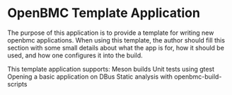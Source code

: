# OpenBMC Template Application
The purpose of this application is to provide a template for writing new
openbmc applications.  When using this template, the author should fill this
section with some small details about what the app is for, how it should be
used, and how one configures it into the build.


This template application supports:
Meson builds
Unit tests using gtest
Opening a basic application on DBus
Static analysis with openbmc-build-scripts

